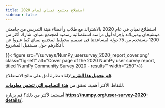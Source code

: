 ```yaml
---
title: استطلاع مجتمع نمباي لعام 2020
sidebar: false
---
```


استطلاع نمباي في عام 2020 بالاشتراك مع طلاب وأعضاء هيئة التدريس من جامعتي ميتشيجان وميريلاند بإجراء أول دراسة استقصائية رسمية لمجتمع نمباي. شارك أكثر من 1200 مستخدم من 75 دولة لمساعدتنا في تصميم مخطط لمجتمع نمباي كما عبروا عن أفكارهم حول مستقبل المشروع.

{{< figure src="/surveys/NumPy_usersurvey_2020_report_cover.png" class="fig-left" alt="Cover page of the 2020 NumPy user survey report, titled 'NumPy Community Survey 2020 - results'" width="250">}}

**[قم بتحميل هذا التقرير ](/surveys/NumPy_usersurvey_2020_report.pdf)** لإلقاء نظرة أدق على نتائج الاستطلاع.


للنقاط الأكثر أهمية، تحقق من **[هذة التصاميم التي تتضمن معلومات](https://github.com/numpy/numpy-surveys/blob/master/images/2020NumPysurveyresults_community_infographic.pdf)**.

أمستعد لأكثر من ذلك؟ قم بزيارة **https://numpy.org/user-survey-2020-details/**.

